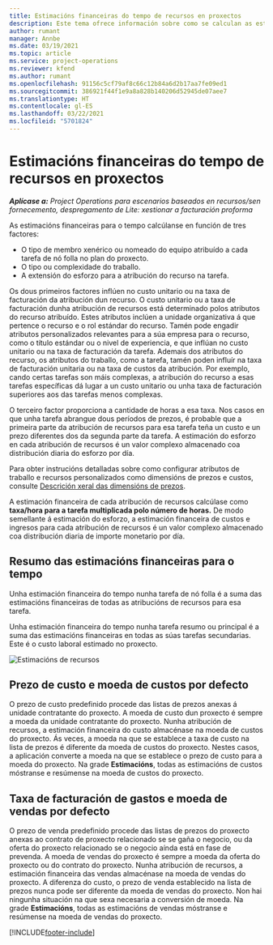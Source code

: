 ```yaml
---
title: Estimacións financeiras do tempo de recursos en proxectos
description: Este tema ofrece información sobre como se calculan as estimacións financeiras para o tempo.
author: rumant
manager: Annbe
ms.date: 03/19/2021
ms.topic: article
ms.service: project-operations
ms.reviewer: kfend
ms.author: rumant
ms.openlocfilehash: 91156c5cf79af8c66c12b84a6d2b17aa7fe09ed1
ms.sourcegitcommit: 386921f44f1e9a8a828b140206d52945de07aee7
ms.translationtype: HT
ms.contentlocale: gl-ES
ms.lasthandoff: 03/22/2021
ms.locfileid: "5701824"
---
```

# <a name="financial-estimates-for-resource-time-on-projects"></a>Estimacións financeiras do tempo de recursos en proxectos

_**Aplícase a:** Project Operations para escenarios baseados en recursos/sen fornecemento, despregamento de Lite: xestionar a facturación proforma_

As estimacións financeiras para o tempo calcúlanse en función de tres factores: 

- O tipo de membro xenérico ou nomeado do equipo atribuído a cada tarefa de nó folla no plan do proxecto. 
- O tipo ou complexidade do traballo.
- A extensión do esforzo para a atribución do recurso na tarefa. 

Os dous primeiros factores inflúen no custo unitario ou na taxa de facturación da atribución dun recurso. O custo unitario ou a taxa de facturación dunha atribución de recursos está determinado polos atributos do recurso atribuído. Estes atributos inclúen a unidade organizativa á que pertence o recurso e o rol estándar do recurso. Tamén pode engadir atributos personalizados relevantes para a súa empresa para o recurso, como o título estándar ou o nivel de experiencia, e que inflúan no custo unitario ou na taxa de facturación da tarefa.
Ademais dos atributos do recurso, os atributos do traballo, como a tarefa, tamén poden influír na taxa de facturación unitaria ou na taxa de custos da atribución. Por exemplo, cando certas tarefas son máis complexas, a atribución do recurso a esas tarefas específicas dá lugar a un custo unitario ou unha taxa de facturación superiores aos das tarefas menos complexas.   

O terceiro factor proporciona a cantidade de horas a esa taxa. Nos casos en que unha tarefa abrangue dous períodos de prezos, é probable que a primeira parte da atribución de recursos para esa tarefa teña un custo e un prezo diferentes dos da segunda parte da tarefa. A estimación do esforzo en cada atribución de recursos é un valor complexo almacenado coa distribución diaria do esforzo por día.

Para obter instrucións detalladas sobre como configurar atributos de traballo e recursos personalizados como dimensións de prezos e custos, consulte [Descrición xeral das dimensións de prezos](../pricing-costing/pricing-dimensions-overview.md).

A estimación financeira de cada atribución de recursos calcúlase como **taxa/hora para a tarefa multiplicada polo número de horas.**  De modo semellante á estimación do esforzo, a estimación financeira de custos e ingresos para cada atribución de recursos é un valor complexo almacenado coa distribución diaria de importe monetario por día. 

## <a name="summarizing-financial-estimates-for-time"></a>Resumo das estimacións financeiras para o tempo
Unha estimación financeira do tempo nunha tarefa de nó folla é a suma das estimacións financeiras de todas as atribucións de recursos para esa tarefa.

Unha estimación financeira do tempo nunha tarefa resumo ou principal é a suma das estimacións financeiras en todas as súas tarefas secundarias. Este é o custo laboral estimado no proxecto. 

![Estimacións de recursos](./media/navigation12.png)

## <a name="default-cost-price-and-cost-currency"></a>Prezo de custo e moeda de custos por defecto

O prezo de custo predefinido procede das listas de prezos anexas á unidade contratante do proxecto. A moeda de custo dun proxecto é sempre a moeda da unidade contratante do proxecto. Nunha atribución de recursos, a estimación financeira do custo almacénase na moeda de custos do proxecto. Ás veces, a moeda na que se establece a taxa de custo na lista de prezos é diferente da moeda de custos do proxecto. Nestes casos, a aplicación converte a moeda na que se establece o prezo de custo para a moeda do proxecto. Na grade **Estimacións**, todas as estimacións de custos móstranse e resúmense na moeda de custos do proxecto. 

## <a name="default-bill-rate-and-sales-currency"></a>Taxa de facturación de gastos e moeda de vendas por defecto

O prezo de venda predefinido procede das listas de prezos do proxecto anexas ao contrato de proxecto relacionado se se gaña o negocio, ou da oferta do proxecto relacionado se o negocio aínda está en fase de prevenda. A moeda de vendas do proxecto é sempre a moeda da oferta do proxecto ou do contrato do proxecto. Nunha atribución de recursos, a estimación financeira das vendas almacénase na moeda de vendas do proxecto. A diferenza do custo, o prezo de venda establecido na lista de prezos nunca pode ser diferente da moeda de vendas do proxecto. Non hai ningunha situación na que sexa necesaria a conversión de moeda. Na grade **Estimacións**, todas as estimacións de vendas móstranse e resúmense na moeda de vendas do proxecto. 

[!INCLUDE[footer-include](../includes/footer-banner.md)]
